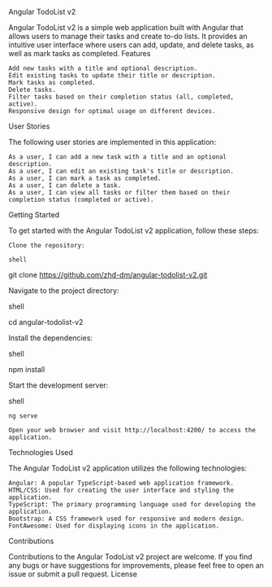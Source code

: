 Angular TodoList v2

Angular TodoList v2 is a simple web application built with Angular that allows users to manage their tasks and create to-do lists. It provides an intuitive user interface where users can add, update, and delete tasks, as well as mark tasks as completed.
Features

    Add new tasks with a title and optional description.
    Edit existing tasks to update their title or description.
    Mark tasks as completed.
    Delete tasks.
    Filter tasks based on their completion status (all, completed, active).
    Responsive design for optimal usage on different devices.

User Stories

The following user stories are implemented in this application:

    As a user, I can add a new task with a title and an optional description.
    As a user, I can edit an existing task's title or description.
    As a user, I can mark a task as completed.
    As a user, I can delete a task.
    As a user, I can view all tasks or filter them based on their completion status (completed or active).

Getting Started

To get started with the Angular TodoList v2 application, follow these steps:

    Clone the repository:

    shell

git clone https://github.com/zhd-dm/angular-todolist-v2.git

Navigate to the project directory:

shell

cd angular-todolist-v2

Install the dependencies:

shell

npm install

Start the development server:

shell

    ng serve

    Open your web browser and visit http://localhost:4200/ to access the application.

Technologies Used

The Angular TodoList v2 application utilizes the following technologies:

    Angular: A popular TypeScript-based web application framework.
    HTML/CSS: Used for creating the user interface and styling the application.
    TypeScript: The primary programming language used for developing the application.
    Bootstrap: A CSS framework used for responsive and modern design.
    FontAwesome: Used for displaying icons in the application.

Contributions

Contributions to the Angular TodoList v2 project are welcome. If you find any bugs or have suggestions for improvements, please feel free to open an issue or submit a pull request.
License